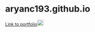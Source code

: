 # aryanc193.github.io
<p dir="auto"><a href="https://aryanc193.github.io" target="_blank">Link to portfolio<img src="https://www.svgrepo.com/show/348239/arrow-right-top.svg" alt="portfolio" data-canonical-src="https://img.shields.io/badge/my_portfolio-000?style=for-the-badge&amp;logo=ko-fi&amp;logoColor=white" style="width: 20px; height: 20px;"></a></p>
